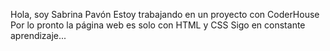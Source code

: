 Hola, soy Sabrina Pavón
Estoy trabajando en un proyecto con CoderHouse
Por lo pronto la página web es solo con HTML y CSS
Sigo en constante aprendizaje...

